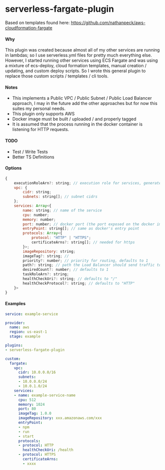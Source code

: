 # serverless-fargate-plugin

Based on templates found here: https://github.com/nathanpeck/aws-cloudformation-fargate

#### Why
This plugin was created because almost all of my other services are running in lambdas; so I use serverless.yml files for pretty much everything else. However, I started running other services using ECS Fargate and was using  a mixture of ecs-deploy, cloud formation templates, manual creation / updating, and custom deploy scripts. So I wrote this general plugin to replace those custom scripts / templates / cli tools.

#### Notes
- This implements a Public VPC / Public Subnet / Public Load Balancer approach, I may in the future add the other approaches but for now this suites my personal needs.
- This plugin only supports AWS
- Docker image must be built / uploaded / and properly tagged
- It is assumed that the process running in the docker container is listening for HTTP requests.

#### TODO
- Test / Write Tests
- Better TS Definitions

#### Options
```javascript
{
    executionRoleArn?: string; // execution role for services, generated if not specified
    vpc: {
        cidr: string;
        subnets: string[]; // subnet cidrs
    };
    services: Array<{
        name: string; // name of the service
        cpu: number;
        memory: number;
        port: number; // docker port (the port exposed on the docker image)
        entryPoint: string[]; // same as docker's entry point
        protocols: Array<{
            protocol: "HTTP" | "HTTPS";
            certificateArns?: string[]; // needed for https
        }>;
        imageRepository: string;
        imageTag?: string; //
        priority?: number; // priority for routing, defaults to 1
        path?: string; // path the Load Balancer should send traffic to, defaults to '*'
        desiredCount?: number; // defaults to 1
        taskRoleArn?: string;
        healthCheckUri?: string; // defaults to "/"
        healthCheckProtocol?: string; // defaults to "HTTP"
    }>
}
```

#### Examples
```yaml
service: example-service

provider:
  name: aws
  region: us-east-1
  stage: example

plugins:
- serverless-fargate-plugin

custom:
  fargate:
    vpc:
      cidr: 10.0.0.0/16
      subnets:
      - 10.0.0.0/24
      - 10.0.1.0/24
    services:
    - name: example-service-name
      cpu: 512
      memory: 1024
      port: 80
      imageTag: 1.0.0
      imageRepository: xxx.amazonaws.com/xxx
      entryPoint:
      - npm
      - run
      - start
      protocols:
      - protocol: HTTP
        healthCheckUri: /health
      - protocol: HTTPS
        certificateArns:
        - xxxx

```
